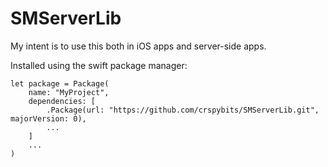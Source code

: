 # SMServerLib

My intent is to use this both in iOS apps and server-side apps. 

Installed using the swift package manager:

```
let package = Package(
    name: "MyProject",
    dependencies: [
        .Package(url: "https://github.com/crspybits/SMServerLib.git", majorVersion: 0),
        ...
    ]
    ...
)
```

